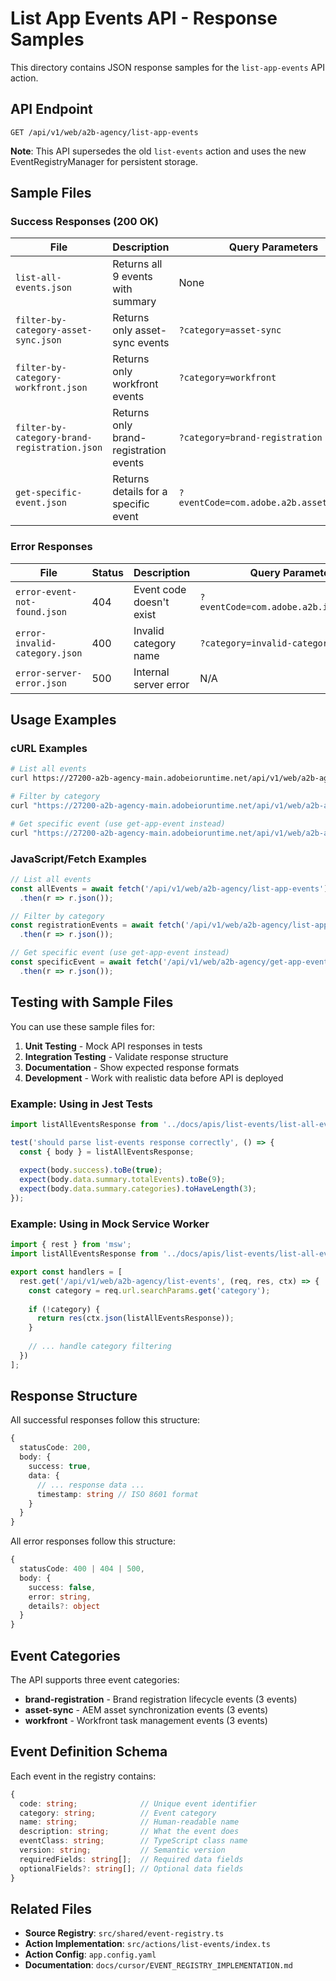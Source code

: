 # List App Events API - Response Samples

This directory contains JSON response samples for the `list-app-events` API action.

## API Endpoint

```
GET /api/v1/web/a2b-agency/list-app-events
```

**Note**: This API supersedes the old `list-events` action and uses the new EventRegistryManager for persistent storage.

## Sample Files

### Success Responses (200 OK)

| File | Description | Query Parameters |
|------|-------------|------------------|
| `list-all-events.json` | Returns all 9 events with summary | None |
| `filter-by-category-asset-sync.json` | Returns only asset-sync events | `?category=asset-sync` |
| `filter-by-category-workfront.json` | Returns only workfront events | `?category=workfront` |
| `filter-by-category-brand-registration.json` | Returns only brand-registration events | `?category=brand-registration` |
| `get-specific-event.json` | Returns details for a specific event | `?eventCode=com.adobe.a2b.assetsync.new` |

### Error Responses

| File | Status | Description | Query Parameters |
|------|--------|-------------|------------------|
| `error-event-not-found.json` | 404 | Event code doesn't exist | `?eventCode=com.adobe.a2b.invalid.event` |
| `error-invalid-category.json` | 400 | Invalid category name | `?category=invalid-category` |
| `error-server-error.json` | 500 | Internal server error | N/A |

## Usage Examples

### cURL Examples

```bash
# List all events
curl https://27200-a2b-agency-main.adobeioruntime.net/api/v1/web/a2b-agency/list-app-events

# Filter by category
curl "https://27200-a2b-agency-main.adobeioruntime.net/api/v1/web/a2b-agency/list-app-events?category=registration"

# Get specific event (use get-app-event instead)
curl "https://27200-a2b-agency-main.adobeioruntime.net/api/v1/web/a2b-agency/get-app-event?eventCode=com.adobe.a2b.assetsync.new"
```

### JavaScript/Fetch Examples

```javascript
// List all events
const allEvents = await fetch('/api/v1/web/a2b-agency/list-app-events')
  .then(r => r.json());

// Filter by category
const registrationEvents = await fetch('/api/v1/web/a2b-agency/list-app-events?category=registration')
  .then(r => r.json());

// Get specific event (use get-app-event instead)
const specificEvent = await fetch('/api/v1/web/a2b-agency/get-app-event?eventCode=com.adobe.a2b.assetsync.new')
  .then(r => r.json());
```

## Testing with Sample Files

You can use these sample files for:

1. **Unit Testing** - Mock API responses in tests
2. **Integration Testing** - Validate response structure
3. **Documentation** - Show expected response formats
4. **Development** - Work with realistic data before API is deployed

### Example: Using in Jest Tests

```javascript
import listAllEventsResponse from '../docs/apis/list-events/list-all-events.json';

test('should parse list-events response correctly', () => {
  const { body } = listAllEventsResponse;
  
  expect(body.success).toBe(true);
  expect(body.data.summary.totalEvents).toBe(9);
  expect(body.data.summary.categories).toHaveLength(3);
});
```

### Example: Using in Mock Service Worker

```javascript
import { rest } from 'msw';
import listAllEventsResponse from '../docs/apis/list-events/list-all-events.json';

export const handlers = [
  rest.get('/api/v1/web/a2b-agency/list-events', (req, res, ctx) => {
    const category = req.url.searchParams.get('category');
    
    if (!category) {
      return res(ctx.json(listAllEventsResponse));
    }
    
    // ... handle category filtering
  })
];
```

## Response Structure

All successful responses follow this structure:

```typescript
{
  statusCode: 200,
  body: {
    success: true,
    data: {
      // ... response data ...
      timestamp: string // ISO 8601 format
    }
  }
}
```

All error responses follow this structure:

```typescript
{
  statusCode: 400 | 404 | 500,
  body: {
    success: false,
    error: string,
    details?: object
  }
}
```

## Event Categories

The API supports three event categories:

- **brand-registration** - Brand registration lifecycle events (3 events)
- **asset-sync** - AEM asset synchronization events (3 events)
- **workfront** - Workfront task management events (3 events)

## Event Definition Schema

Each event in the registry contains:

```typescript
{
  code: string;              // Unique event identifier
  category: string;          // Event category
  name: string;              // Human-readable name
  description: string;       // What the event does
  eventClass: string;        // TypeScript class name
  version: string;           // Semantic version
  requiredFields: string[];  // Required data fields
  optionalFields?: string[]; // Optional data fields
}
```

## Related Files

- **Source Registry**: `src/shared/event-registry.ts`
- **Action Implementation**: `src/actions/list-events/index.ts`
- **Action Config**: `app.config.yaml`
- **Documentation**: `docs/cursor/EVENT_REGISTRY_IMPLEMENTATION.md`

